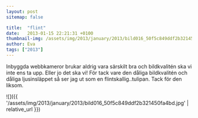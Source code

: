 ```yaml
---
layout: post
sitemap: false

title:  "flint"
date:   2013-01-15 22:21:31 +0100
thumbnail-img: /assets/img/2013/january/2013/bild016_50f5c849ddf2b321450fa4bd.jpg
author: Eva
tags: ["2013"]
---
```


Inbyggda webbkameror brukar aldrig vara särskilt bra och bildkvalitén ska vi inte ens ta upp. Eller jo det ska vi! För tack vare den dåliga bildkvalitén och dåliga ljusinsläppet så ser jag ut som en flintskallig..tulipan. Tack för den liksom.

![]({{ '/assets/img/2013/january/2013/bild016_50f5c849ddf2b321450fa4bd.jpg'  | relative_url }})


